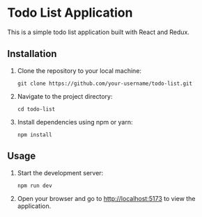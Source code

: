 # Todo List Application

This is a simple todo list application built with React and Redux.

## Installation

1. Clone the repository to your local machine:

    ```
    git clone https://github.com/your-username/todo-list.git
    ```

2. Navigate to the project directory:

    ```
    cd todo-list
    ```

3. Install dependencies using npm or yarn:

    ```
    npm install
    ```

## Usage

1. Start the development server:

    ```
    npm run dev
    ```

2. Open your browser and go to [http://localhost:5173](http://localhost:5173) to view the application.

